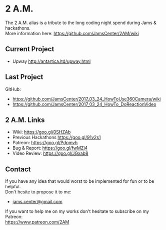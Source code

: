 # 2 A.M.

The 2 A.M. alias is a tribute to the long coding night spend during Jams & hackathons.    
More information here: https://github.com/JamsCenter/2AM/wiki

## Current Project
- Upway http://antartica.ltd/upway.html

## Last Project
GitHub: 
- https://github.com/JamsCenter/2017_03_24_HowToUse360Camera/wiki   
- https://github.com/JamsCenter/2017_03_24_HowTo_DoReactionVideo   


## 2 A.M. Links
- Wiki:               https://goo.gl/0SHZAb  
- Previous Hackathons https://goo.gl/91v2s1   
- Patreon:            https://goo.gl/Pdpmvh   
- Bug & Report:       https://goo.gl/fwMZj4  
- Video Review:       https://goo.gl/JGxab8  

## Contact
If you have any idea that would worst to be implemented for fun or to be helpful.  
Don't hesite to propose it to me:  
- jams.center@gmail.com   

If you want to help me on my works don't hesitate to subscribe on my Patreon:   
https://www.patreon.com/2AM  
